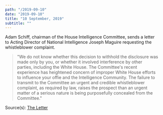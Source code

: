 ```yaml
---
path: "/2019-09-10"
date: "2019-09-10"
title: "10 September, 2019"
subtitle: ""
---
```


Adam Schiff, chairman of the House Intelligence Committee, sends a letter to Acting Director of National Intelligence Joseph Maguire requesting the whistleblower complaint.

> "We do not know whether this decision to withhold the disclosure was made only by you, or whether it involved interference by other parties, including the White House. The Committee's recent experience has heightened concern of improper White House efforts to influence your offie and the Intelligence Community. The failure to transmit to the Committee an urgent and credible whistleblower complaint, as required by law, raises the prospect than an urgent matter of a serious nature is being purposefully concealed from the Committee."

<span class="sources">

Source(s): [The Letter](https://assets.documentcloud.org/documents/6409558/20190910-Chm-Schiff-Letter-to-Acting-Dni-Maguire.pdf)

</span>